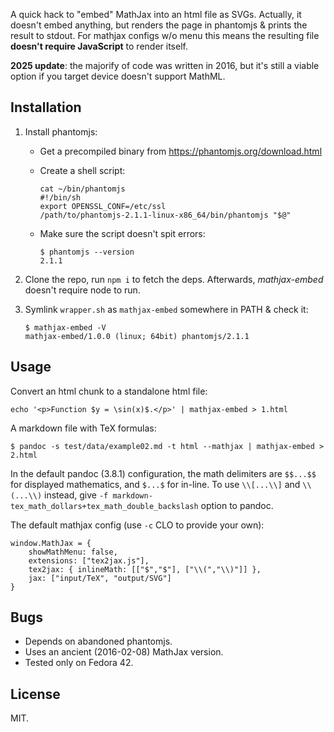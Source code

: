 A quick hack to "embed" MathJax into an html file as SVGs. Actually,
it doesn't embed anything, but renders the page in phantomjs & prints
the result to stdout. For mathjax configs w/o menu this means the
resulting file **doesn't require JavaScript** to render itself.

**2025 update**: the majorify of code was written in 2016, but it's
still a viable option if you target device doesn't support MathML.

## Installation

1. Install phantomjs:

   - Get a precompiled binary from https://phantomjs.org/download.html
   - Create a shell script:

     ~~~
     cat ~/bin/phantomjs
     #!/bin/sh
     export OPENSSL_CONF=/etc/ssl
     /path/to/phantomjs-2.1.1-linux-x86_64/bin/phantomjs "$@"
     ~~~

   - Make sure the script doesn't spit errors:

     ~~~
     $ phantomjs --version
     2.1.1
     ~~~

2. Clone the repo, run `npm i` to fetch the deps. Afterwards,
   *mathjax-embed* doesn't require node to run.

3. Symlink `wrapper.sh` as `mathjax-embed` somewhere in PATH & check
   it:

   ~~~
   $ mathjax-embed -V
   mathjax-embed/1.0.0 (linux; 64bit) phantomjs/2.1.1
   ~~~

## Usage

Convert an html chunk to a standalone html file:

    echo '<p>Function $y = \sin(x)$.</p>' | mathjax-embed > 1.html

A markdown file with TeX formulas:

    $ pandoc -s test/data/example02.md -t html --mathjax | mathjax-embed > 2.html

In the default pandoc (3.8.1) configuration, the math delimiters are
`$$...$$` for displayed mathematics, and `$...$` for in-line. To use
`\\[...\\]` and `\\(...\\)` instead, give `-f
markdown-tex_math_dollars+tex_math_double_backslash` option to pandoc.

The default mathjax config (use `-c` CLO to provide your own):

~~~
window.MathJax = {
	showMathMenu: false,
	extensions: ["tex2jax.js"],
	tex2jax: { inlineMath: [["$","$"], ["\\(","\\)"]] },
	jax: ["input/TeX", "output/SVG"]
}
~~~

## Bugs

* Depends on abandoned phantomjs.
* Uses an ancient (2016-02-08) MathJax version.
* Tested only on Fedora 42.

## License

MIT.
